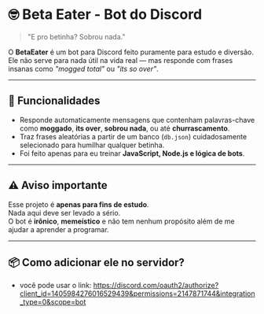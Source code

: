 # 🤓 Beta Eater - Bot do Discord

> "E pro betinha? Sobrou nada."  

O **BetaEater** é um bot para Discord feito puramente para estudo e diversão.  
Ele não serve para nada útil na vida real — mas responde com frases insanas como *"mogged total"* ou *"its so over"*.  

---

## 🚀 Funcionalidades
- Responde automaticamente mensagens que contenham palavras-chave como **moggado**, **its over**, **sobrou nada**, ou até **churrascamento**.
- Traz frases aleatórias a partir de um banco (`db.json`) cuidadosamente selecionado para humilhar qualquer betinha.
- Foi feito apenas para eu treinar **JavaScript, Node.js e lógica de bots**.  

---

## ⚠️ Aviso importante
Esse projeto é **apenas para fins de estudo**.  
Nada aqui deve ser levado a sério.  
O bot é **irônico**, **memeístico** e não tem nenhum propósito além de me ajudar a aprender a programar.  

---

## 📦 Como adicionar ele no servidor?
* você pode usar o link:  https://discord.com/oauth2/authorize?client_id=1405984276016529439&permissions=2147871744&integration_type=0&scope=bot
